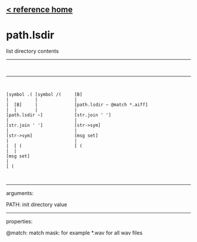 [< reference home](index.html)
---

# path.lsdir


list directory contents

---

<br>


---


```


[symbol .( [symbol /(     [B]
|          |              |
|  [B]     |              [path.lsdir ~ @match *.aiff]
|  |       |              |
[path.lsdir ~]            [str.join ' ']
|                         |
[str.join ' ']            [str->sym]
|                         |
[str->sym]                [msg set]
|                         |
|  [ (                    [ (
|  |
[msg set]
|
[ (

            
```

---
arguments:

PATH: init directory value<br>

---
properties:

@match: match mask: for example *.wav for all wav
            files<br>


